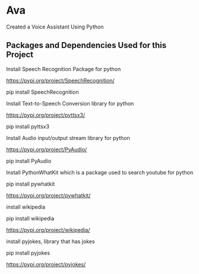 # Ava
Created a Voice Assistant Using Python

##   Packages and Dependencies Used for this Project   ##

Install Speech Recognition Package for python

https://pypi.org/project/SpeechRecognition/

pip install SpeechRecognition

Install Text-to-Speech Conversion library for python

https://pypi.org/project/pyttsx3/

pip install pyttsx3

Install Audio input/output stream library for python

https://pypi.org/project/PyAudio/

pip install PyAudio

Install PythonWhatKit which is a package used to search youtube for python

pip install pywhatkit

https://pypi.org/project/pywhatkit/

install wikipedia

pip install wikipedia

https://pypi.org/project/wikipedia/


install pyjokes, library that has jokes

pip install pyjokes

https://pypi.org/project/pyjokes/


